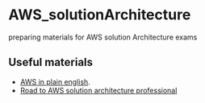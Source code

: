 # AWS_solutionArchitecture
preparing materials for AWS solution Architecture exams
## Useful materials
* [AWS in plain english](https://www.expeditedssl.com/aws-in-plain-english).
* [Road to AWS solution architecture professional](https://github.com/Catherinesdataanalytics/AWS_solutionArchitecture.git)
